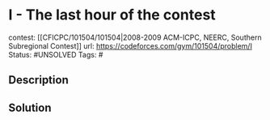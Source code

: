 # I - The last hour of the contest

contest: [[CFICPC/101504/101504|2008-2009 ACM-ICPC, NEERC, Southern Subregional Contest]]
url: https://codeforces.com/gym/101504/problem/I
Status: #UNSOLVED
Tags: #

## Description

## Solution

